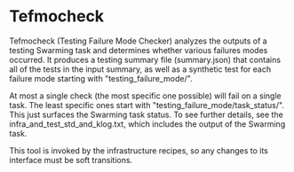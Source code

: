 # Tefmocheck

Tefmocheck (Testing Failure Mode Checker) analyzes the outputs of a testing
Swarming task and determines whether various failures modes occurred. It produces
a testing summary file (summary.json) that contains all of the tests in the
input summary, as well as a synthetic test for each failure mode starting with
"testing_failure_mode/".

At most a single check (the most specific one possible) will fail on a single
task. The least specific ones start with "testing_failure_mode/task_status/".
This just surfaces the Swarming task status. To see further details, see the
infra_and_test_std_and_klog.txt, which includes the output of the Swarming task.

This tool is invoked by the infrastructure recipes, so any changes to its
interface must be soft transitions.
